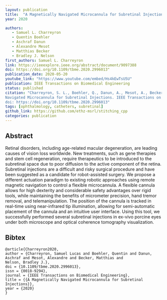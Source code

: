 ```yaml
---
layout: publication
title:  "A Magnetically Navigated Microcannula for Subretinal Injections"
year: 2020

authors: 
   - Samuel L. Charreyron
   - Quentin Boehler
   - Aschraf Danun
   - Alexandre Mesot
   - Matthias Becker
   - Bradley J. Nelson
first_authors: Samuel L. Charreyron
link: https://ieeexplore.ieee.org/abstract/document/9097388
doi: https://doi.org/10.1109/tbme.2020.2996013" 
publication_date: 2020-05-20
youtube_link: "https://www.youtube.com/embed/Hs4kEwTsU5U"
publication: IEEE Transactions on Biomedical Engineering
status: published
citation: "Charreyron, S. L., Boehler, Q., Danun, A., Mesot, A., Becker, M., & Nelson, B. J. (2020). A Magnetically
Navigated Microcannula for Subretinal Injections. IEEE Transactions on Biomedical Engineering.
doi: https://doi.org/10.1109/tbme.2020.2996013"
tags: [ophthalmology, catheters, subretinal]
github_link: https://github.com/ethz-msrl/stitching_cpp
categories: publication
---
```


## Abstract ##
Retinal disorders, including age-related macular degeneration, are leading causes of vision loss worldwide. New
treatments, such as gene therapies and stem cell regeneration, require therapeutics to be introduced to the subretinal
space due to poor diffusion to the active component of the retina. Subretinal injections are a difficult and risky
surgical procedure and have been suggested as a candidate for robot-assisted surgery. We propose a different actuation
paradigm to existing robotic approaches using remote magnetic navigation to control a flexible microcannula. A flexible
cannula allows for high dexterity and considerable safety advantages over rigid tools, while maintaining the benefits of
micrometer precision, hand tremor removal, and telemanipulation. The position of the cannula is tracked in real-time
using near-infrared tip illumination, allowing for semi-automatic placement of the cannula and an intuitive user
interface. Using this tool, we successfully performed several subretinal injections in ex-vivo porcine eyes under both
microscope and optical coherence tomography visualization.

## Bibtex ##
~~~
@article{Charreyron2020,
author = {Charreyron, Samuel Lucas and Boehler, Quentin and Danun, Aschraf and Mesot, Alexandre and Becker, Matthias and
Nelson, Bradley J.},
doi = {10.1109/tbme.2020.2996013},
issn = {0018-9294},
journal = {IEEE Transactions on Biomedical Engineering},
title = {{A Magnetically Navigated Microcannula for Subretinal Injections}},
year = {2020}
}
~~~

